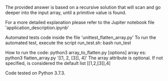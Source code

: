 The provided answer is based on a recursive solution that will scan and go deeper into the input array, until a primitive value is found.

For a more detailed explanation please refer to the Jupiter notebook file 'application_description.ipynb'

Automated tests code inside the file 'unittest_flatten_array.py'
To run the automated test, execute the script run_test.sh:
	bash run_test

How to run the code:
	python3 array_to_flatten.py [options] array
	es: python3 flatten_array.py '[[1, 2, [3]], 4]'
	The array attribute is optional. If not specified, is considered the default list [[1,2,[3]],4]

Code tested on Python 3.7.3.
